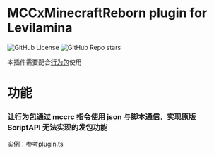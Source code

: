 # MCCxMinecraftReborn plugin for Levilamina

![GitHub License](https://img.shields.io/github/license/Howie114514/MCCxMinecraftReborn-llplugin)
![GitHub Repo stars](https://img.shields.io/github/stars/Howie114514/MCCxMinecraftReborn-llplugin)

本插件需要配合[行为包](https://github.com/Howie114514/MCCxMinecraftReborn)使用

# 功能

### 让行为包通过 mccrc 指令使用 json 与脚本通信，实现原版 ScriptAPI 无法实现的发包功能

实例：参考[plugin.ts](https://github.com/Howie114514/MCCxMinecraftReborn/blob/main/scripts/plugin.ts)
